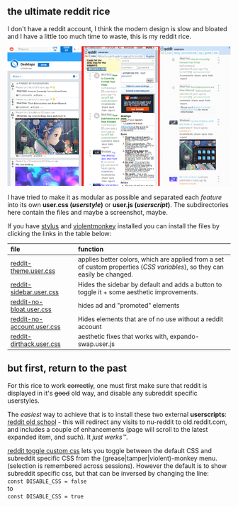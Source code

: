 ## the ultimate reddit rice

I don't have a reddit account, I think the modern design is slow and bloated and I have a little too much time to waste, this is my reddit rice.  

![](scrotcomp.png)  

I have tried to make it as modular as possible and separated each *feature* into its own **user.css (_userstyle_)** or **user.js (_userscript_)**. The subdirectories here contain the files and maybe a screenshot, maybe.  

If you have [stylus] and [violentmonkey] installed you can install the files by clicking the links in the table below:  

[stylus]: https://add0n.com/stylus.html
[violentmonkey]: https://violentmonkey.github.io/

| file | function |
|:-----|:---------|
[reddit-theme.user.css] | applies better colors, which are applied from a set of custom properties (*CSS variables*), so they can easily be changed. |
[reddit-sidebar.user.css] | Hides the sidebar by default and adds a button to toggle it + some aesthetic improvements. |
[reddit-no-bloat.user.css] | hides ad and "promoted" elements |
[reddit-no-account.user.css] | Hides elements that are of no use without a reddit account |
[reddit-dirthack.user.css] | aesthetic fixes that works with, expando-swap.user.js |

[reddit-dirthack.user.css]: https://github.com/budRich/vivaldi-ricing/raw/master/reddit/reddit-dirthack.user.css
[reddit-no-account.user.css]: https://github.com/budRich/vivaldi-ricing/raw/master/reddit/reddit-no-account.user.css
[reddit-no-bloat.user.css]: https://github.com/budRich/vivaldi-ricing/raw/master/reddit/reddit-no-bloat.user.css
[reddit-sidebar.user.css]: https://github.com/budRich/vivaldi-ricing/raw/master/reddit/reddit-sidebar.user.css
[reddit-theme.user.css]: https://github.com/budRich/vivaldi-ricing/raw/master/reddit/reddit-theme.user.css

## but first, return to the past

For this rice to work ~~correctly~~, one must first make sure that reddit is displayed in it's ~~good~~ old way, and disable any subreddit specific userstyles.  

The *easiest* way to achieve that is to install these two external **userscripts**:  
[reddit old school] - this will redirect any visits to nu-reddit to old.reddit.com, and includes a couple of enhancements (page will scroll to the latest expanded item, and such). It *just werks™*.  

[reddit toggle custom css] lets you toggle between the default CSS and subreddit specific CSS from the (grease|tamper|violent)-monkey menu. (selection is remembered across sessions). 
However the default is to show subreddit specific css, 
but that can be inversed by changing the line:  
`const DISABLE_CSS = false`  
to  
`const DISABLE_CSS = true`  


[reddit old school]: https://greasyfork.org/en/scripts/381544-reddit-old-school/code
[reddit toggle custom css]: https://greasyfork.org/en/scripts/23434-reddit-toggle-custom-css/code

